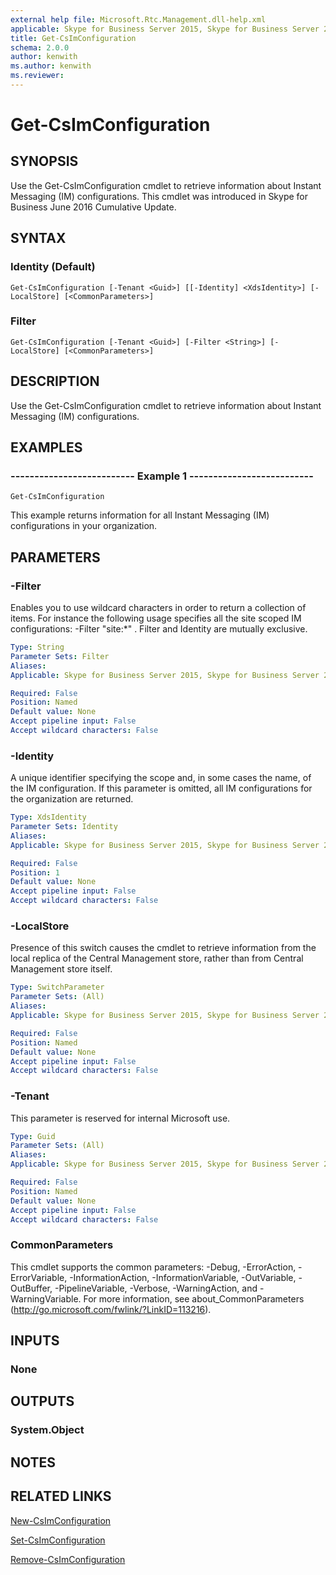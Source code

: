 ```yaml
---
external help file: Microsoft.Rtc.Management.dll-help.xml
applicable: Skype for Business Server 2015, Skype for Business Server 2019
title: Get-CsImConfiguration
schema: 2.0.0
author: kenwith
ms.author: kenwith
ms.reviewer:
---
```


# Get-CsImConfiguration

## SYNOPSIS
Use the Get-CsImConfiguration cmdlet to retrieve information about Instant Messaging (IM) configurations. This cmdlet was introduced in Skype for Business June 2016 Cumulative Update.

## SYNTAX

### Identity (Default)
```
Get-CsImConfiguration [-Tenant <Guid>] [[-Identity] <XdsIdentity>] [-LocalStore] [<CommonParameters>]
```

### Filter
```
Get-CsImConfiguration [-Tenant <Guid>] [-Filter <String>] [-LocalStore] [<CommonParameters>]
```

## DESCRIPTION
Use the Get-CsImConfiguration cmdlet to retrieve information about Instant Messaging (IM) configurations.

## EXAMPLES

### -------------------------- Example 1 --------------------------
```
Get-CsImConfiguration
```

This example returns information for all Instant Messaging (IM) configurations in your organization.

## PARAMETERS

### -Filter
Enables you to use wildcard characters in order to return a collection of items. For instance the following usage specifies all the site scoped IM configurations: -Filter "site:*" . Filter and Identity are mutually exclusive.

```yaml
Type: String
Parameter Sets: Filter
Aliases: 
Applicable: Skype for Business Server 2015, Skype for Business Server 2019

Required: False
Position: Named
Default value: None
Accept pipeline input: False
Accept wildcard characters: False
```

### -Identity
A unique identifier specifying the scope and, in some cases the name, of the IM configuration. If this parameter is omitted, all IM configurations for the organization are returned.


```yaml
Type: XdsIdentity
Parameter Sets: Identity
Aliases: 
Applicable: Skype for Business Server 2015, Skype for Business Server 2019

Required: False
Position: 1
Default value: None
Accept pipeline input: False
Accept wildcard characters: False
```

### -LocalStore
Presence of this switch causes the cmdlet to retrieve information from the local replica of the Central Management store, rather than from Central Management store itself. 

```yaml
Type: SwitchParameter
Parameter Sets: (All)
Aliases: 
Applicable: Skype for Business Server 2015, Skype for Business Server 2019

Required: False
Position: Named
Default value: None
Accept pipeline input: False
Accept wildcard characters: False
```

### -Tenant
This parameter is reserved for internal Microsoft use.

```yaml
Type: Guid
Parameter Sets: (All)
Aliases: 
Applicable: Skype for Business Server 2015, Skype for Business Server 2019

Required: False
Position: Named
Default value: None
Accept pipeline input: False
Accept wildcard characters: False
```

### CommonParameters
This cmdlet supports the common parameters: -Debug, -ErrorAction, -ErrorVariable, -InformationAction, -InformationVariable, -OutVariable, -OutBuffer, -PipelineVariable, -Verbose, -WarningAction, and -WarningVariable. For more information, see about_CommonParameters (http://go.microsoft.com/fwlink/?LinkID=113216).

## INPUTS

### None


## OUTPUTS

### System.Object


## NOTES

## RELATED LINKS
[New-CsImConfiguration](https://docs.microsoft.com/powershell/module/skype/new-csimconfiguration?view=skype-ps)

[Set-CsImConfiguration](https://docs.microsoft.com/powershell/module/skype/set-csimconfiguration?view=skype-ps)

[Remove-CsImConfiguration](https://docs.microsoft.com/powershell/module/skype/remove-csimconfiguration?view=skype-ps)
